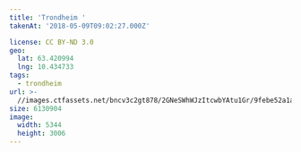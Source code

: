 ```yaml
---
title: 'Trondheim '
takenAt: '2018-05-09T09:02:27.000Z'

license: CC BY-ND 3.0
geo:
  lat: 63.420994
  lng: 10.434733
tags:
  - trondheim
url: >-
  //images.ctfassets.net/bncv3c2gt878/2GNeSWhWJzItcwbYAtu1Gr/9febe52a1a6430450b594f0bd5f31297/trondheim_41317001064_o
size: 6130904
image:
  width: 5344
  height: 3006
---
```


